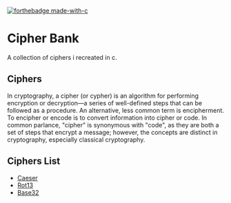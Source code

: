[![forthebadge made-with-c](https://our-gallery.cf/jmvrp/made-with-c.svg)]()

# Cipher Bank
A collection of ciphers i recreated in c.

## Ciphers
In cryptography, a cipher (or cypher) is an algorithm for performing encryption or decryption—a series of well-defined steps that can be followed as a procedure. An alternative, less common term is encipherment. To encipher or encode is to convert information into cipher or code. In common parlance, "cipher" is synonymous with "code", as they are both a set of steps that encrypt a message; however, the concepts are distinct in cryptography, especially classical cryptography.

## Ciphers List
- [Caeser](https://github.com/VishalRashmika/Cipher-Bank/tree/main/Caeser)
- [Rot13](https://github.com/VishalRashmika/Cipher-Bank/tree/main/Rot13)
- [Base32](https://github.com/VishalRashmika/Cipher-Bank/tree/main/Base32)



 